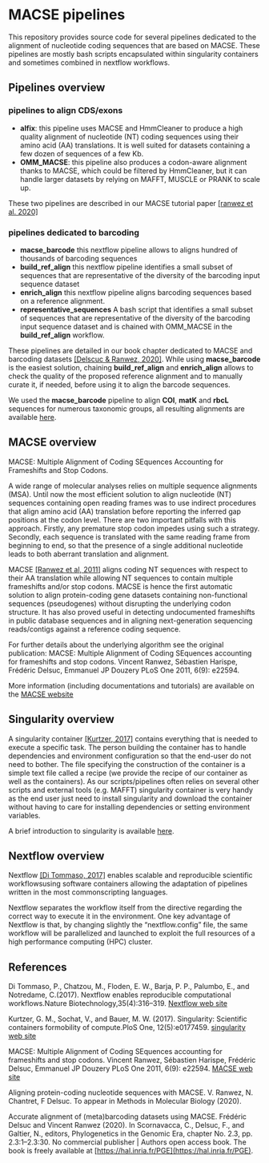 # MACSE pipelines

This repository provides source code for several pipelines dedicated to the alignment of nucleotide coding sequences that are based on MACSE. These pipelines are mostly bash scripts encapsulated within singularity containers and sometimes combined in nextflow workflows.

## Pipelines overview

### pipelines to align CDS/exons
* **alfix**: this pipeline uses MACSE and HmmCleaner to produce a high quality alignment of nucleotide (NT) coding sequences using their amino acid (AA) translations. It is well suited for datasets containing a few dozen of sequences of a few Kb.
*  **OMM_MACSE**: this pipeline also produces a codon-aware alignment thanks to MACSE, which could be filtered by HmmCleaner, but it can handle larger datasets by relying on MAFFT, MUSCLE or PRANK to scale up.

These two pipelines are described in our MACSE tutorial paper [[ranwez et al. 2020]](#ranwez_2020_tuto)

### pipelines dedicated to barcoding
* **macse_barcode** this nextflow pipeline allows to aligns hundred of thousands of barcoding sequences
* **build_ref_align** this nextflow pipeline identifies a small subset of sequences that are representative of the diversity of the barcoding input sequence dataset
* **enrich_align** this nextflow pipeline aligns barcoding sequences based on a reference alignment.
* **representative_sequences** A bash script that identifies a small subset of sequences that are representative of the diversity of the barcoding input sequence dataset and is chained with OMM_MACSE in the **build_ref_align** workflow.


These pipelines are detailed in our book chapter dedicated to MACSE and barcoding datasets [[Delscuc & Ranwez, 2020]](#delsuc_2020). While using **macse_barcode** is the easiest solution, chaining **build_ref_align** and **enrich_align** allows to check the quality of the proposed reference alignment and to manually curate it, if needed, before using it to align the barcode sequences.

We used the **macse_barcode** pipeline to align **COI**, **matK** and **rbcL** sequences for numerous taxonomic groups, all resulting alignments are available [here](https://bioweb.supagro.inra.fr/macse/index.php?menu=download_Barcoding).

## MACSE overview

MACSE: Multiple Alignment of Coding SEquences Accounting for Frameshifts and Stop Codons.

A wide range of molecular analyses relies on multiple sequence alignments (MSA). Until now the most efficient solution to align nucleotide (NT) sequences containing open reading frames was to use indirect procedures that align amino acid (AA) translation before reporting the inferred gap positions at the codon level. There are two important pitfalls with this approach. Firstly, any premature stop codon impedes using such a strategy. Secondly, each sequence is translated with the same reading frame from beginning to end, so that the presence of a single additional nucleotide leads to both aberrant translation and alignment.

MACSE [[Ranwez et al, 2011]](#Ranwez_2011) aligns coding NT sequences with respect to their AA translation while allowing NT sequences to contain multiple frameshifts and/or stop codons. MACSE is hence the first automatic solution to align protein-coding gene datasets containing non-functional sequences (pseudogenes) without disrupting the underlying codon structure. It has also proved useful in detecting undocumented frameshifts in public database sequences and in aligning next-generation sequencing reads/contigs against a reference coding sequence.

For further details about the underlying algorithm see the original publication:
MACSE: Multiple Alignment of Coding SEquences accounting for frameshifts and stop codons.
Vincent Ranwez, Sébastien Harispe, Frédéric Delsuc, Emmanuel JP Douzery
PLoS One 2011, 6(9): e22594.

More information (including documentations and tutorials) are available on the [MACSE website](https://bioweb.supagro.inra.fr/macse)


## Singularity overview

A singularity container [[Kurtzer, 2017]](#Kurtzer_2017) contains everything that is needed to execute a specific task. The person building the container has to handle dependencies and environment configuration so that the end-user do not need to bother. The file specifying the construction of the container is a simple text file called a recipe (we provide the recipe of our container as well as the containers). As our scripts/pipelines often relies on several other scripts and external tools (e.g. MAFFT) singularity container is very handy as the end user just need to install singularity and download the container without having to care for installing dependencies or setting environment variables.

A brief introduction to singularity is available [here](https://bioweb.supagro.inra.fr/macse/index.php?menu=pipelines).

## Nextflow overview

Nextflow [[Di Tommaso, 2017]](#Di_Tommaso_2017) enables scalable and reproducible scientific workflowsusing software containers allowing the adaptation of pipelines written in the most commonscripting languages.

Nextflow separates the workflow itself from the directive regarding the correct way to execute it in the environment. One key advantage of Nextflow is that, by changing slightly the “nextflow.config” file, the same workflow will be parallelized and launched to exploit the full resources of a high performance computing (HPC) cluster.

## References
<a id="Di_Tommaso_2017"></a> Di Tommaso, P., Chatzou, M., Floden, E. W., Barja, P. P., Palumbo, E., and Notredame, C.(2017). Nextflow enables reproducible computational workflows.Nature Biotechnology,35(4):316–319. [Nextflow web site](https://www.nextflow.io/)

<a id="Kurtzer_2017"></a> Kurtzer, G. M., Sochat, V., and Bauer, M. W. (2017). Singularity: Scientific containers formobility of compute.PloS One, 12(5):e0177459. [singularity web site](https://sylabs.io/)

<a id="Ranwez_2011"></a>MACSE: Multiple Alignment of Coding SEquences accounting for frameshifts and stop codons.
Vincent Ranwez, Sébastien Harispe, Frédéric Delsuc, Emmanuel JP Douzery
PLoS One 2011, 6(9): e22594. [MACSE web site](https://bioweb.supagro.inra.fr/macse/i)

<a id="ranwez_2020_tuto"></a> Aligning protein-coding nucleotide sequences with MACSE. V. Ranwez, N. Chantret, F Delsuc. To appear in Methods in Molecular Biology (2020).

<a id="delsuc_2020">Accurate alignment of (meta)barcoding datasets using MACSE. Frédéric Delsuc and Vincent Ranwez (2020). In Scornavacca, C., Delsuc, F., and Galtier, N., editors, Phylogenetics
in the Genomic Era, chapter No. 2.3, pp. 2.3:1–2.3:30. No commercial publisher | Authors open access book. The book is freely available at [https://hal.inria.fr/PGE](https://hal.inria.fr/PGE). </a>
